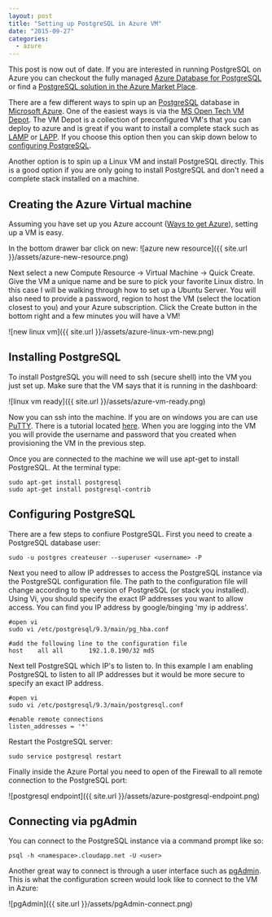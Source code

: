 ```yaml
---
layout: post
title: "Setting up PostgreSQL in Azure VM"
date: "2015-09-27"
categories:
  - azure
---
```


<p class="message">This post is now out of date.  If you are interested in running PostgreSQL on Azure you can checkout the fully managed <a href="https://azure.microsoft.com/en-us/services/postgresql/">Azure Database for PostgreSQL</a> or find a <a href="https://azuremarketplace.microsoft.com/en-us/marketplace/apps?search=postgresql&page=1">PostgreSQL solution in the Azure Market Place</a>.  
</p>

There are a few different ways to spin up an [PostgreSQL](http://www.postgresql.org/) database in [Microsoft Azure](https://azure.microsoft.com/en-us/).  One of the easiest ways is via the [MS Open Tech VM Depot](https://vmdepot.msopentech.com/List/Index).  The VM Depot is a collection of preconfigured VM's that you can deploy to azure and is great if you want to install a complete stack such as [LAMP](https://vmdepot.msopentech.com/List/Index?sort=Featured&search=LAMP) or [LAPP](https://vmdepot.msopentech.com/List/Index?sort=Featured&search=LAPP).  If you choose this option then you can skip down below to [configuring PostgreSQL](#configure).

Another option is to spin up a Linux VM and install PostgreSQL directly.  This is a good option if you are only going to install PostgreSQL and don't need a complete stack installed on a machine.  

## Creating the Azure Virtual machine

Assuming you have set up you Azure account ([Ways to get Azure](http://devfish.net/post/2015/08/07/getting-an-azure-account-six-different-ways.aspx)),  setting up a VM is easy.  

In the bottom drawer bar click on new:
![azure new resource]({{ site.url }}/assets/azure-new-resource.png)

Next select a new Compute Resource -> Virtual Machine -> Quick Create.  Give the VM a unique name and be sure to pick your favorite Linux distro.  In this case I will be walking through how to set up a Ubuntu Server.  You will also need to provide a password, region to host the VM (select the location closest to you) and your Azure subscription. Click the Create button in the bottom right and a few minutes you will have a VM!

![new linux vm]({{ site.url }}/assets/azure-linux-vm-new.png)

## Installing PostgreSQL

To install PostgreSQL you will need to ssh (secure shell) into the VM you just set up.  Make sure that the VM says that it is running in the dashboard:

![linux vm ready]({{ site.url }}/assets/azure-vm-ready.png)

Now you can ssh into the machine.  If you are on windows you are can use [PuTTY](http://www.putty.org/).  There is a tutorial located [here](http://www.webmasters-central.com/tutorials/how-to-telnet-server-using-putty-ssh-client/).  When you are logging into the VM you will provide the username and password that you created when provisioning the VM in the previous step.

Once you are connected to the machine we will use apt-get to install PostgreSQL.  At the terminal type:

```
sudo apt-get install postgresql
sudo apt-get install postgresql-contrib
```

## <a name="configure"></a>Configuring PostgreSQL
There are a few steps to confiure PostgreSQL.  First you need to create a PostgreSQL database user:

```
sudo -u postgres createuser --superuser <username> -P
```

Next you need to allow IP addresses to access the PostgreSQL instance via the PostgreSQL configuration file.  The path to the configuration file will change according to the version of PostgreSQL (or stack you installed).  Using Vi, you should specify the exact IP addresses you want to allow access. You can find you IP address by google/binging 'my ip address'.

```
#open vi
sudo vi /etc/postgresql/9.3/main/pg_hba.conf

#add the following line to the configuration file
host    all all       192.1.0.190/32 md5
```

Next tell PostgreSQL which IP's to listen to.  In this example I am enabling PostgreSQL to listen to all IP addresses but it would be more secure to specify an exact IP address.

```
#open vi
sudo vi /etc/postgresql/9.3/main/postgresql.conf

#enable remote connections
listen_addresses = '*'
```
Restart the PostgreSQL server:

```
sudo service postgresql restart
```

Finally inside the Azure Portal you need to open of the Firewall to all remote connection to the PostgreSQL port:

![postgresql endpoint]({{ site.url }}/assets/azure-postgresql-endpoint.png)

## Connecting via pgAdmin

You can connect to the PostgreSQL instance via a command prompt like so:

```
psql -h <namespace>.cloudapp.net -U <user>
```

Another great way to connect is through a user interface such as [pgAdmin](http://pgadmin.org/).  This is what the configuration screen would look like to connect to the VM in Azure:

![pgAdmin]({{ site.url }}/assets/pgAdmin-connect.png)
